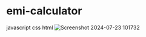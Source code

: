 # emi-calculator
javascript css html
![Screenshot 2024-07-23 101732](https://github.com/user-attachments/assets/734ba2fb-f8cc-4e4f-add9-6072c4c57edb)
